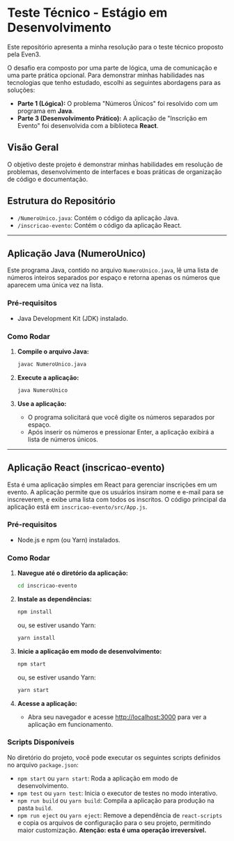 # Teste Técnico - Estágio em Desenvolvimento

Este repositório apresenta a minha resolução para o teste técnico proposto pela Even3.

O desafio era composto por uma parte de lógica, uma de comunicação e uma parte prática opcional. Para demonstrar minhas habilidades nas tecnologias que tenho estudado, escolhi as seguintes abordagens para as soluções:

  * **Parte 1 (Lógica):** O problema "Números Únicos" foi resolvido com um programa em **Java**.
  * **Parte 3 (Desenvolvimento Prático):** A aplicação de "Inscrição em Evento" foi desenvolvida com a biblioteca **React**.

## Visão Geral

O objetivo deste projeto é demonstrar minhas habilidades em resolução de problemas, desenvolvimento de interfaces e boas práticas de organização de código e documentação.

## Estrutura do Repositório

  * `/NumeroUnico.java`: Contém o código da aplicação Java.
  * `/inscricao-evento`: Contém o código da aplicação React.

-----

## Aplicação Java (NumeroUnico)

Este programa Java, contido no arquivo `NumeroUnico.java`, lê uma lista de números inteiros separados por espaço e retorna apenas os números que aparecem uma única vez na lista.

### Pré-requisitos

  * Java Development Kit (JDK) instalado.

### Como Rodar

1.  **Compile o arquivo Java:**

    ```bash
    javac NumeroUnico.java
    ```

2.  **Execute a aplicação:**

    ```bash
    java NumeroUnico
    ```

3.  **Use a aplicação:**

      * O programa solicitará que você digite os números separados por espaço.
      * Após inserir os números e pressionar Enter, a aplicação exibirá a lista de números únicos.

-----

## Aplicação React (inscricao-evento)

Esta é uma aplicação simples em React para gerenciar inscrições em um evento. A aplicação permite que os usuários insiram nome e e-mail para se inscreverem, e exibe uma lista com todos os inscritos. O código principal da aplicação está em `inscricao-evento/src/App.js`.

### Pré-requisitos

  * Node.js e npm (ou Yarn) instalados.

### Como Rodar

1.  **Navegue até o diretório da aplicação:**

    ```bash
    cd inscricao-evento
    ```

2.  **Instale as dependências:**

    ```bash
    npm install
    ```

    ou, se estiver usando Yarn:

    ```bash
    yarn install
    ```

3.  **Inicie a aplicação em modo de desenvolvimento:**

    ```bash
    npm start
    ```

    ou, se estiver usando Yarn:

    ```bash
    yarn start
    ```

4.  **Acesse a aplicação:**

      * Abra seu navegador e acesse [http://localhost:3000](https://www.google.com/search?q=http://localhost:3000) para ver a aplicação em funcionamento.

### Scripts Disponíveis

No diretório do projeto, você pode executar os seguintes scripts definidos no arquivo `package.json`:

  * `npm start` ou `yarn start`: Roda a aplicação em modo de desenvolvimento.
  * `npm test` ou `yarn test`: Inicia o executor de testes no modo interativo.
  * `npm run build` ou `yarn build`: Compila a aplicação para produção na pasta `build`.
  * `npm run eject` ou `yarn eject`: Remove a dependência de `react-scripts` e copia os arquivos de configuração para o seu projeto, permitindo maior customização. **Atenção: esta é uma operação irreversível.**
